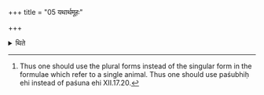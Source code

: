 +++
title = "05 यथार्थमूहः"

+++

<details><summary>थिते</summary>

5. The modification in the formulae (should be done) in accordance with the purpose.[^1]   

[^1]: Thus one should use the plural forms instead of the singular form in the formulae which refer to a single animal. Thus one should use paśubhiḥ ehi instead of paśuna ehi XII.17.20.   
</details>

